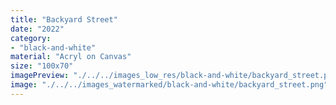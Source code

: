 ```yaml
---
title: "Backyard Street"
date: "2022"
category: 
- "black-and-white"
material: "Acryl on Canvas"
size: "100x70"
imagePreview: "./../../images_low_res/black-and-white/backyard_street.png"
image: "./../../images_watermarked/black-and-white/backyard_street.png"
---
```


